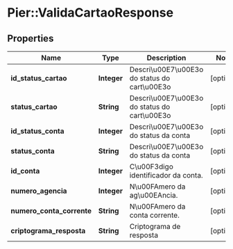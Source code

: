 # Pier::ValidaCartaoResponse

## Properties
Name | Type | Description | Notes
------------ | ------------- | ------------- | -------------
**id_status_cartao** | **Integer** | Descri\u00E7\u00E3o do status do cart\u00E3o | [optional] 
**status_cartao** | **String** | Descri\u00E7\u00E3o do status do cart\u00E3o | [optional] 
**id_status_conta** | **Integer** | Descri\u00E7\u00E3o do status da conta | [optional] 
**status_conta** | **String** | Descri\u00E7\u00E3o do status da conta | [optional] 
**id_conta** | **Integer** | C\u00F3digo identificador da conta. | [optional] 
**numero_agencia** | **Integer** | N\u00FAmero da ag\u00EAncia. | [optional] 
**numero_conta_corrente** | **String** | N\u00FAmero da conta corrente. | [optional] 
**criptograma_resposta** | **String** | Criptograma de resposta | [optional] 


